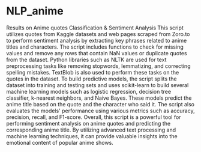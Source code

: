 # NLP_anime
Results on Anime quotes Classification &amp; Sentiment Analysis
This script utilizes quotes from Kaggle datasets and web pages scraped from Zoro.to to perform sentiment analysis by extracting key phrases related to anime titles and characters. The script includes functions to check for missing values and remove any rows that contain NaN values or duplicate quotes from the dataset.
Python libraries such as NLTK are used for text preprocessing tasks like removing stopwords, lemmatizing, and correcting spelling mistakes. TextBlob is also used to perform these tasks on the quotes in the dataset.
To build predictive models, the script splits the dataset into training and testing sets and uses scikit-learn to build several machine learning models such as logistic regression, decision tree classifier, k-nearest neighbors, and Naive Bayes. These models predict the anime title based on the quote and the character who said it. The script also evaluates the models' performance using various metrics such as accuracy, precision, recall, and F1-score.
Overall, this script is a powerful tool for performing sentiment analysis on anime quotes and predicting the corresponding anime title. By utilizing advanced text processing and machine learning techniques, it can provide valuable insights into the emotional content of popular anime shows.

